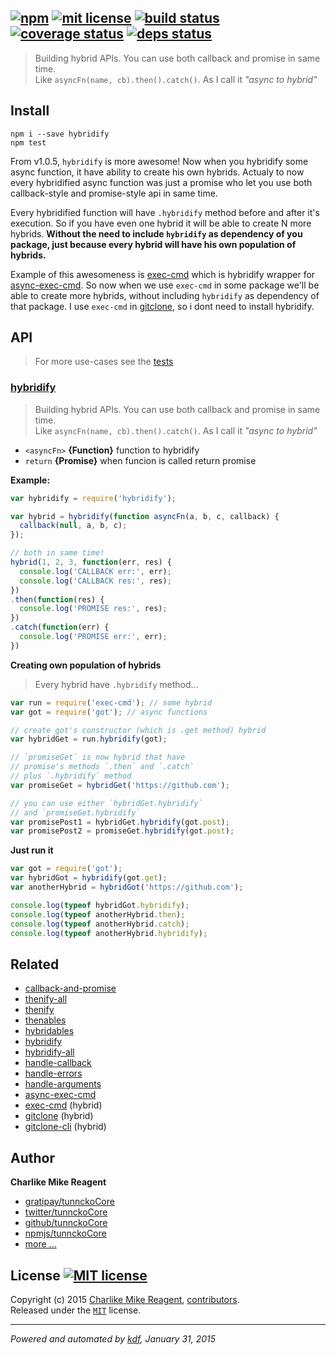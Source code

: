 ## [![npm][npmjs-img]][npmjs-url] [![mit license][license-img]][license-url] [![build status][travis-img]][travis-url] [![coverage status][coveralls-img]][coveralls-url] [![deps status][daviddm-img]][daviddm-url]

> Building hybrid APIs. You can use both callback and promise in same time.  
Like `asyncFn(name, cb).then().catch()`. As I call it _"async to hybrid"_

## Install
```
npm i --save hybridify
npm test
```


From v1.0.5, `hybridify` is more awesome! Now when you hybridify some async function, it have
ability to create his own hybrids. Actualy to now every hybridified async function was just a promise
who let you use both callback-style and promise-style api in same time.

Every hybridified function will have `.hybridify` method before and after it's execution. So if
you have even one hybrid it will be able to create N more hybrids. **Without the need to include
 `hybridify` as dependency of you package, just because every hybrid will have his own population
 of hybrids.**

 Example of this awesomeness is [exec-cmd][exec-cmd] which is hybridify wrapper for 
 [async-exec-cmd][async-exec-cmd]. So now when we use `exec-cmd` in some package we'll be able to 
 create more hybrids, without including `hybridify` as dependency of that package.
 I use `exec-cmd` in [gitclone][gitclone], so i dont need to install hybridify.


## API
> For more use-cases see the [tests](./test.js)

### [hybridify](./index.js#L50)
> Building hybrid APIs. You can use both callback and promise in same time.  
Like `asyncFn(name, cb).then().catch()`. As I call it _"async to hybrid"_

- `<asyncFn>` **{Function}** function to hybridify  
- `return` **{Promise}**  when funcion is called return promise

**Example:**

```js
var hybridify = require('hybridify');

var hybrid = hybridify(function asyncFn(a, b, c, callback) {
  callback(null, a, b, c);
});

// both in same time!
hybrid(1, 2, 3, function(err, res) {
  console.log('CALLBACK err:', err);
  console.log('CALLBACK res:', res);
})
.then(function(res) {
  console.log('PROMISE res:', res);
})
.catch(function(err) {
  console.log('PROMISE err:', err);
})
```

**Creating own population of hybrids**
> Every hybrid have `.hybridify` method...

```js
var run = require('exec-cmd'); // some hybrid
var got = require('got'); // async functions

// create got's constructor (which is .get method) hybrid
var hybridGet = run.hybridify(got);

// `promiseGet` is now hybrid that have
// promise's methods `.then` and `.catch`
// plus `.hybridify` method
var promiseGet = hybridGet('https://github.com');

// you can use either `hybridGet.hybridify`
// and `promiseGet.hybridify`
var promisePost1 = hybridGet.hybridify(got.post);
var promisePost2 = promiseGet.hybridify(got.post);
```

**Just run it**

```js
var got = require('got');
var hybridGot = hybridify(got.get);
var anotherHybrid = hybridGot('https://github.com');

console.log(typeof hybridGot.hybridify);
console.log(typeof anotherHybrid.then);
console.log(typeof anotherHybrid.catch);
console.log(typeof anotherHybrid.hybridify);
```

## Related
- [callback-and-promise][callback-and-promise]
- [thenify-all][thenify-all]
- [thenify][thenify]
- [thenables][thenables]
- [hybridables][hybridables]
- [hybridify][hybridify]
- [hybridify-all][hybridify-all]
- [handle-callback][handle-callback]
- [handle-errors][handle-errors]
- [handle-arguments][handle-arguments]
- [async-exec-cmd][async-exec-cmd]
- [exec-cmd][exec-cmd] (hybrid)
- [gitclone][gitclone] (hybrid)
- [gitclone-cli][gitclone-cli] (hybrid)


## Author
**Charlike Mike Reagent**
+ [gratipay/tunnckoCore][author-gratipay]
+ [twitter/tunnckoCore][author-twitter]
+ [github/tunnckoCore][author-github]
+ [npmjs/tunnckoCore][author-npmjs]
+ [more ...][contrib-more]


## License [![MIT license][license-img]][license-url]
Copyright (c) 2015 [Charlike Mike Reagent][contrib-more], [contributors][contrib-graf].  
Released under the [`MIT`][license-url] license.


[npmjs-url]: http://npm.im/hybridify
[npmjs-img]: https://img.shields.io/npm/v/hybridify.svg?style=flat&label=hybridify

[coveralls-url]: https://coveralls.io/r/hybridables/hybridify?branch=master
[coveralls-img]: https://img.shields.io/coveralls/hybridables/hybridify.svg?style=flat

[license-url]: https://github.com/hybridables/hybridify/blob/master/license.md
[license-img]: https://img.shields.io/badge/license-MIT-blue.svg?style=flat

[travis-url]: https://travis-ci.org/hybridables/hybridify
[travis-img]: https://img.shields.io/travis/hybridables/hybridify.svg?style=flat

[daviddm-url]: https://david-dm.org/hybridables/hybridify
[daviddm-img]: https://img.shields.io/david/hybridables/hybridify.svg?style=flat

[author-gratipay]: https://gratipay.com/tunnckoCore
[author-twitter]: https://twitter.com/tunnckoCore
[author-github]: https://github.com/tunnckoCore
[author-npmjs]: https://npmjs.org/~tunnckocore

[contrib-more]: http://j.mp/1stW47C
[contrib-graf]: https://github.com/hybridables/hybridify/graphs/contributors

***

_Powered and automated by [kdf](https://github.com/tunnckoCore), January 31, 2015_

[callback-and-promise]: https://github.com/thenables/callback-and-promise
[thenify-all]: https://github.com/thenables/thenify-all
[thenify]: https://github.com/thenables/thenify
[thenables]: https://github.com/thenables
[hybridables]: https://github.com/hybridables
[hybridify]: https://github.com/hybridables/hybridify
[hybridify-all]: https://github.com/hybridables/hybridify-all
[handle-callback]: https://github.com/hybridables/handle-callback
[handle-errors]: https://github.com/hybridables/handle-errors
[handle-arguments]: https://github.com/hybridables/handle-arguments
[exec-cmd]: https://github.com/hybridables/exec-cmd
[async-exec-cmd]: https://github.com/tunnckoCore/async-exec-cmd
[gitclone]: https://github.com/tunnckoCore/gitclone
[gitclone-cli]: https://github.com/tunnckoCore/gitclone-cli